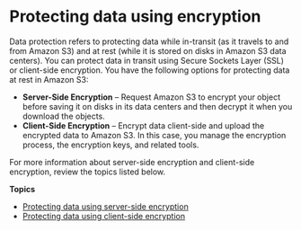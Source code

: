 # Protecting data using encryption<a name="UsingEncryption"></a>

Data protection refers to protecting data while in\-transit \(as it travels to and from Amazon S3\) and at rest \(while it is stored on disks in Amazon S3 data centers\)\. You can protect data in transit using Secure Sockets Layer \(SSL\) or client\-side encryption\. You have the following options for protecting data at rest in Amazon S3:
+ **Server\-Side Encryption** – Request Amazon S3 to encrypt your object before saving it on disks in its data centers and then decrypt it when you download the objects\. 
+ **Client\-Side Encryption** – Encrypt data client\-side and upload the encrypted data to Amazon S3\. In this case, you manage the encryption process, the encryption keys, and related tools\.

For more information about server\-side encryption and client\-side encryption, review the topics listed below\.

**Topics**
+ [Protecting data using server\-side encryption](serv-side-encryption.md)
+ [Protecting data using client\-side encryption](UsingClientSideEncryption.md)